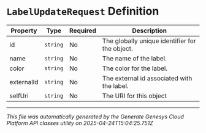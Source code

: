 # `LabelUpdateRequest` Definition

| Property | Type | Required | Description |
|----------|------|----------|-------------|
| id | `string` | No | The globally unique identifier for the object. |
| name | `string` | No | The name of the label. |
| color | `string` | No | The color for the label. |
| externalId | `string` | No | The external id associated with the label. |
| selfUri | `string` | No | The URI for this object |

---

*This file was automatically generated by the Generate Genesys Cloud Platform API classes utility on 2025-04-24T15:04:25.751Z*